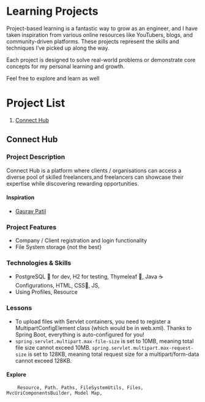 # Learning Projects
Project-based learning is a fantastic way to grow as an engineer, and I have taken inspiration from various online resources like YouTubers, blogs, and community-driven platforms. These projects represent the skills and techniques I’ve picked up along the way.

Each project is designed to solve real-world problems or demonstrate core concepts for my personal learning and growth.

Feel free to explore and learn as well

# Project List 
1. [Connect Hub](#project-1)


## Connect Hub
### Project Description
Connect Hub is a platform where clients / organisations can access a diverse pool 
of skilled freelancers,and freelancers can showcase their expertise while 
discovering rewarding opportunities.

#### Inspiration
- [Gaurav Patil](https://www.youtube.com/@gauravpatil_13) 

### Project Features
* Company / Client registration and login functionality 
* File System storage {not the best}

### Technologies & Skills
- PostgreSQL 🐘 for dev, H2 for testing, Thymeleaf 🍃,  Java ☕️ Configurations, HTML, CSS🎨, JS, 
- Using Profiles, Resource

### Lessons
- To upload files with Servlet containers, you need to register a MultipartConfigElement class (which would be <multipart-config> in web.xml). Thanks to Spring Boot, everything is auto-configured for you!
-  `spring.servlet.multipart.max-file-size` is set to 10MB, meaning total file size cannot exceed 10MB. `spring.servlet.multipart.max-request-size` is set to 128KB, meaning total request size for a multipart/form-data cannot exceed 128KB.

#### Explore

        Resource, Path. Paths, FileSystemUtils, Files, MvcUriComponentsBuilder, Model Map, 





